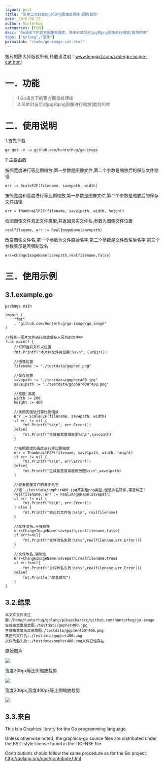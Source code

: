 ```yaml
---
layout: post  
title: "简单二次封装的golang图像处理库:图片裁剪"
date: 2016-08-22
author: hunterhug
categories: [代码]
desc: "Go语言下的官方图像处理库，简单封装后对jpg和png图像进行缩放|裁剪的库"
tags: ["Golang","图像"]
permalink: "/code/go-image-cut.html"
--- 
```


搬砖的陈大师版权所有,转载请注明：www.lenggirl.com/code/go-image-cut.html

# 一．功能
> 1.Go语言下的官方图像处理库<br/>
>2.简单封装后对jpg和png图像进行缩放|裁剪的库

# 二．使用说明
1.首先下载

    go get -v -u github.com/hunterhug/go-image

2.主要函数

按照宽度进行等比例缩放,第一参数是图像文件,第二个参数是缩放后的保存文件路径

    err := ScaleF2F(filename, savepath, width)

按照宽度和高度进行等比例缩放,第一参数是图像文件,第二个参数是缩放后的保存文件路径

    err = ThumbnailF2F(filename, save1path, width, height)

检测图像文件真正文件类型,并返回真实文件名,参数为图像文件位置

    realfilename, err := RealImageName(savepath)

改变图像文件名,第一个参数为文件原始名字,第二个参数是文件改名后名字,第三个参数表示是否强制改名

    err=ChangeImageName(savepath,realfilename,false)

# 三．使用示例

## 3.1.example.go

    package main
    
    import (
        "fmt"
        . "github.com/hunterhug/go-image/go_image"
    )
    
    //将某一图片文件进行缩放后存入另外的文件中
    func main() {
        //打印当前文件夹位置
        fmt.Printf("本文件文件夹位置:%s\n", CurDir())
    
        //图像位置
        filename := "./testdata/gopher.png"
    
        //保存位置
        savepath := "./testdata/gopher400.jpg"
        save1path := "./testdata/gopher400*400.png"
    
        //宽度,高度
        width := 200
        height := 400
    
        //按照宽度进行等比例缩放
        err := ScaleF2F(filename, savepath, width)
        if err != nil {
            fmt.Printf("%s\n", err.Error())
        }else{
            fmt.Printf("生成按宽度缩放图%s\n",savepath)
        }
    
        //按照宽度和高度进行等比例缩放
        err = ThumbnailF2F(filename, save1path, width, height)
        if err != nil {
            fmt.Printf("%s\n", err.Error())
        }else{
            fmt.Printf("生成按宽度高度缩放图%s\n",save1path)
        }
    
        //查看图像文件的真正名字
        //如 ./testdata/gopher400.jpg其实是png类型,但是命名错误,需要纠正!
        realfilename, err := RealImageName(savepath)
        if err != nil {
            fmt.Printf("%s\n", err.Error())
        } else {
            fmt.Printf("真正的文件名:%s\n", realfilename)
        }
    
        //文件改名,不强制性
        err=ChangeImageName(savepath,realfilename,false)
        if err!=nil{
            fmt.Printf("文件改名失败:%s%s",realfilename,err.Error())
        }
    
        //文件改名,强制性
        err=ChangeImageName(savepath,realfilename,true)
        if err!=nil{
            fmt.Printf("文件改名失败:%s%s",realfilename,err.Error())
        }else{
            fmt.Println("改名成功")
        }
    }


## 3.2.结果

    本文件文件夹位置:/home/hunterhug/golang/pikapika/src/github.com/hunterhug/go-image
    生成按宽度缩放图./testdata/gopher400.jpg
    生成按宽度高度缩放图./testdata/gopher400*400.png
    真正的文件名:./testdata/gopher400.png
    文件改名失败:./testdata/gopher400.png文件已经存在

原始图片

<img src='https://raw.githubusercontent.com/hunterhug/go_image/master/gopher.png' />

宽度200px等比例缩放裁剪

<img src='https://raw.githubusercontent.com/hunterhug/go_image/master/gopher200.png' />

宽度200px,高度400px等比例缩放裁剪

<img src='https://raw.githubusercontent.com/hunterhug/go_image/master/gopher200*400.png' />

## 3.3.来自

This is a Graphics library for the Go programming language.

Unless otherwise noted, the graphics-go source files are distributed
under the BSD-style license found in the LICENSE file.

Contributions should follow the same procedure as for the Go project:
http://golang.org/doc/contribute.html